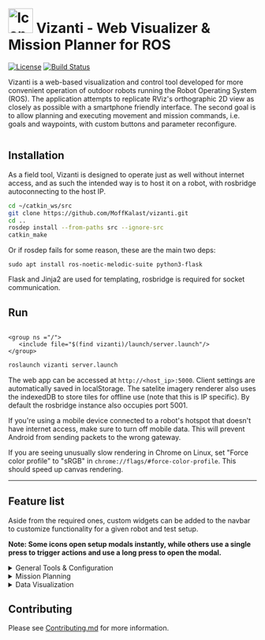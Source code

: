 # <img src="public/assets/icon/512.png" alt="Icon" title="Grid" width="50" height="50"/> Vizanti - Web Visualizer & Mission Planner for ROS

[![License](https://img.shields.io/badge/License-BSD_3--Clause-blue.png)](https://opensource.org/licenses/BSD-3-Clause) [![Build Status](https://build.ros.org/buildStatus/icon?job=Ndev__vizanti__ubuntu_focal_amd64&build=4)](https://build.ros.org/job/Ndev__vizanti__ubuntu_focal_amd64/4/)

Vizanti is a web-based visualization and control tool developed for more convenient operation of outdoor robots running the Robot Operating System (ROS). The application attempts to replicate RViz's orthographic 2D view as closely as possible with a smartphone friendly interface. The second goal is to allow planning and executing movement and mission commands, i.e. goals and waypoints, with custom buttons and parameter reconfigure.

<img src="wiki_assets/preview.jpg" alt=""/> 

## Installation

As a field tool, Vizanti is designed to operate just as well without internet access, and as such the intended way is to host it on a robot, with rosbridge autoconnecting to the host IP. 

 ```bash
cd ~/catkin_ws/src
git clone https://github.com/MoffKalast/vizanti.git
cd ..
rosdep install --from-paths src --ignore-src
catkin_make
```

Or if rosdep fails for some reason, these are the main two deps:
```
sudo apt install ros-noetic-melodic-suite python3-flask
```
 
Flask and Jinja2 are used for templating, rosbridge is required for socket communication.

## Run

```device.launch

<group ns ="/">
   <include file="$(find vizanti)/launch/server.launch"/>
</group>

```



```bash
roslaunch vizanti server.launch
```
The web app can be accessed at `http://<host_ip>:5000`. Client settings are automatically saved in localStorage. The satelite imagery renderer also uses the indexedDB to store tiles for offline use (note that this is IP specific). By default the rosbridge instance also occupies port 5001.

If you're using a mobile device connected to a robot's hotspot that doesn't have internet access, make sure to turn off mobile data. This will prevent Android from sending packets to the wrong gateway.

If you are seeing unusually slow rendering in Chrome on Linux, set "Force color profile" to "sRGB" in `chrome://flags/#force-color-profile`. This should speed up canvas rendering.

----

## Feature list

Aside from the required ones, custom widgets can be added to the navbar to customize functionality for a given robot and test setup.

**Note: Some icons open setup modals instantly, while others use a single press to trigger actions and use a long press to open the modal.**

<details>
<summary> General Tools & Configuration</summary>

#### <img src="wiki_assets/settings.png" alt="" title="Grid" width="30" height="30"/> Global Settings 

Set the background color and the fixed TF frame. Also has a button to reset the camera view to zero and default zoom.


#### <img src="wiki_assets/grid.png" alt="" title="Grid" width="30" height="30"/> Grid 

The adjustable metric grid. Currently renders only in the fixed frame.


#### <img src="wiki_assets/tf.png" alt="" title="TF" width="30" height="30"/> TF 

Renders TF frames, same options as in RViz for the most part.

#### <img src="wiki_assets/robotmodel.png" alt="" title="Robot Model" width="30" height="30"/> Robot Model 

Renders a 2D sprite to represent the robot model or any specific TF link. 

#### <img src="wiki_assets/reconfigure.png" alt="" title="Dynamic Reconfigure" width="30" height="30"/> Dynamic Reconfigure

Adjust configurations of all nodes supporting dynamic reconfigure params. Currently rather slow to load and update, but will make sure parameters are current. It treats ints as floats due to type autodetection problems.

#### <img src="wiki_assets/rosbag.png" alt="" title="Bag Recorder" width="30" height="30"/> Bag Recorder

Recording specified topics by calling rosbag record via proxy.

#### <img src="wiki_assets/nodemgr.png" alt="" title="Node Manager" width="30" height="30"/> Node Manager

See info printouts of a specific node, kill nodes, launch nodes, that sort of thing.

#### <img src="wiki_assets/add.png" alt="" title="Add new visualizer/widget" width="30" height="30"/> Add new visualizer/widget

Self explanatory.

</details>

<details>
<summary> Mission Planning</summary>

#### <img src="wiki_assets/joystick.png" alt="" title="Teleop Joystick" width="30" height="30"/> Teleop Joystick

Joystick used for publishing Twist messages, can be positioned anywhere on the screen and switched into holonomic mode.

#### <img src="wiki_assets/initialpose.png" alt="" title="2D Pose Estimate" width="30" height="30"/> 2D Pose Estimate

Send the /initialpose for navigation startup. Long press to open setup menu.

#### <img src="wiki_assets/simplegoal.png" alt="" title="2D Nav Goal" width="30" height="30"/> 2D Nav Goal 

Send a /move_base_simple/goal. Long press to open setup menu.

#### <img src="wiki_assets/waypoints.png" alt="" title="Waypoint Mission" width="30" height="30"/> Waypoint Mission 

Create missions with multiple waypoints, then send them as a Path message. Single tap to add a point, single tap to remove an existing one, hold and drag to move points. Adding a point on an existing line will add it between those two points. Long press to open setup menu.

#### <img src="wiki_assets/area.png" alt="" title="Area Mission" width="30" height="30"/> Area Mission

Drag to select an area and publish it to a PolygonStamped topic. Since the area is a rectangle, the first polygon vertex will be at the cursor press, and the third vertex will be the press released point. Long press to open setup menu.

#### <img src="wiki_assets/button.png" alt="" title="Button" width="30" height="30"/> Button

A button with customizable text that displays the last message sent on a Bool topic and sends the inverse to toggle it when pressed. Also supports just sending messages to an Empty topic. Long press to open setup menu.

</details>

<details>
<summary>Data Visualization</summary>

#### <img src="wiki_assets/map.png" alt="" title="Map" width="30" height="30"/> Map

Display an OccupancyGrid. Also has some experimental map_server controls for saving and loading maps.

#### <img src="wiki_assets/satelite.png" alt="" title="Satellite Tiles" width="30" height="30"/> Satellite Tiles

Display satelite imagery, by default from OpenStreetMap. Requires a Fix origin with the correct frame in its header.

#### <img src="wiki_assets/gridcells.png" alt="" title="Map" width="30" height="30"/> GridCells

Displays a grid of cells.

#### <img src="wiki_assets/battery.png" alt="" title="Battery" width="30" height="30"/> Battery

Display a BatteryState message.

#### <img src="wiki_assets/image.png" alt="" title="Compressed Image" width="30" height="30"/> Compressed Image

Display a CompressedImage message in a movable box anywhere on the screen. Heavily throttled by default.

#### <img src="wiki_assets/markerarray.png" alt="" title="Marker Array" width="30" height="30"/> Marker Array

Visualize a MarkerArray. Currently supported types are ARROW, CUBE, SPHERE, CYLIDER, LINE_STRIP and TEXT_VIEW_FACING. Since each of these widgets adds another canvas layer, it makes more sense to aggregate regular Marker messages into a Marker Array to avoid some of that overhead.

#### <img src="wiki_assets/path.png" alt="" title="Path" width="30" height="30"/> Path

Render a Path message for navigation debugging.

#### <img src="wiki_assets/sonar.png" alt="" title="Range" width="30" height="30"/> Range

Render a Range message on the main view. Supports grouping multiple messages onto the same topic, as long as the tf frames are different. 

#### <img src="wiki_assets/scan.png" alt="" title="LaserScan" width="30" height="30"/> Laser Scan

Display a LaserScan message on the main view. Heavily throttled by default.

#### <img src="wiki_assets/pointcloud.png" alt="" title="LaserScan" width="30" height="30"/> Point Cloud

Display a PointCloud2 message on the main view. Heavily throttled by default.

#### <img src="wiki_assets/posewithcovariancestamped.png" alt="" title="PoseWithCovarianceStamped" width="30" height="30"/> Pose with Covariance (Stamped)

Display a PoseWithCovarianceStamped message. The covariance rendering is currently experimental and will likely only display correctly for spherical covariance.

#### <img src="wiki_assets/posearray.png" alt="" title="PoseArray" width="30" height="30"/> Pose Array

Display a PoseArray message. Throttled to 15 hz.


#### <img src="wiki_assets/temp.png" alt="" title="Temperature" width="30" height="30"/> Temperature

Display a Temperature message. Only as a widget for now, not on the view itself.

</details>

## Contributing

Please see [Contributing.md](Contributing.md) for more information.
